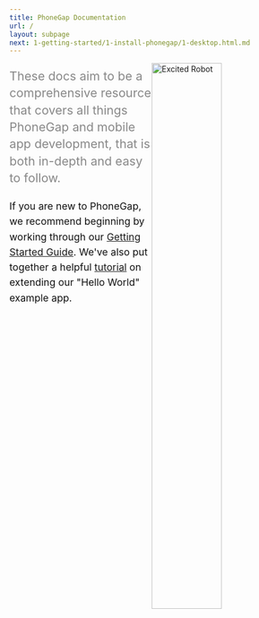```yaml
---
title: PhoneGap Documentation
url: /
layout: subpage
next: 1-getting-started/1-install-phonegap/1-desktop.html.md
---
```

<img style="float:right; width: 50%; max-width: 250px;" src="/images/excited_robit.svg" alt="Excited Robot">
<p style="color:#888888;font-size:1.35rem;line-height:1.9rem;">
These docs aim to be a comprehensive resource that covers all things PhoneGap
and mobile app development, that is both in-depth and easy to follow.
</p>

<p style="color:#111111;font-size:1.1rem;line-height:1.7rem;">
If you are new to PhoneGap, we recommend beginning by working through our
<a href="/getting-started/1-install-phonegap/desktop">Getting Started Guide</a>.
We've also put together a helpful <a href="/tutorials/develop/hello-world-explained/">tutorial</a>
on extending our "Hello World" example app.
</p>
<div style="clear: both; margin-bottom: 20px;"></div>
